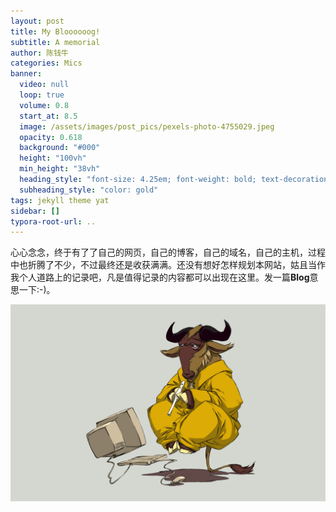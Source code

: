 ```yaml
---
layout: post
title: My Bloooooog!
subtitle: A memorial
author: 陈钱牛
categories: Mics
banner:
  video: null
  loop: true
  volume: 0.8
  start_at: 8.5
  image: /assets/images/post_pics/pexels-photo-4755029.jpeg
  opacity: 0.618
  background: "#000"
  height: "100vh"
  min_height: "38vh"
  heading_style: "font-size: 4.25em; font-weight: bold; text-decoration: underline"
  subheading_style: "color: gold"
tags: jekyll theme yat
sidebar: []
typora-root-url: ..
---
```


心心念念，终于有了了自己的网页，自己的博客，自己的域名，自己的主机，过程中也折腾了不少，不过最终还是收获满满。还没有想好怎样规划本网站，姑且当作我个人道路上的记录吧，凡是值得记录的内容都可以出现在这里。发一篇**Blog**意思一下:-)。

![wallls.com_154714](/assets/images/posts/2020-07-06-My-First-Bloooooog!/wallls.com_154714.png)

